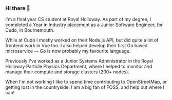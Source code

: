### Hi there 👋

I'm a final year CS student at Royal Holloway. As part of my degree, I completed a Year in Industry placement as a Junior Software Engineer, for Cudo, in Bournemouth. 

While at Cudo I mostly worked on their Node.js API, but did quite a lot of frontend work in Vue too. I also helped develop their first Go based microservice — Go is now probably my favourite language.

Previously I've worked as a Junior Systems Administrator in the Royal Holloway Particle Physics Department, where I helped to monitor and manage their compute and storage clusters (200+ nodes).

When I'm not working I like to spend time contributing to OpenStreetMap, or getting lost in the countryside. I am a big fan of FOSS, and help out where I can!

<!--
**GeorgeHoneywood/GeorgeHoneywood** is a ✨ _special_ ✨ repository because its `README.md` (this file) appears on your GitHub profile.

Here are some ideas to get you started:

- 🔭 I’m currently working on ...
- 🌱 I’m currently learning ...
- 👯 I’m looking to collaborate on ...
- 🤔 I’m looking for help with ...
- 💬 Ask me about ...
- 📫 How to reach me: ...
- 😄 Pronouns: ...
- ⚡ Fun fact: ...
-->
